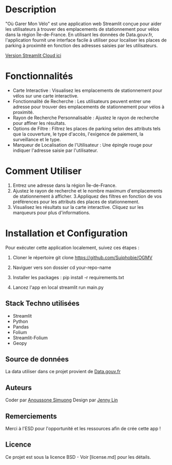 # Description

"Où Garer Mon Vélo" est une application web Streamlit conçue pour aider les utilisateurs à trouver des emplacements de stationnement pour vélos dans la région Île-de-France. En utilisant les données de Data.gouv.fr, l'application fournit une interface facile à utiliser pour localiser les places de parking à proximité en fonction des adresses saisies par les utilisateurs.

[Version Streamlit Cloud ici](https://suiphobie-ogmv-main-5gsszu.streamlit.app/)

# Fonctionnalités
 - Carte Interactive : Visualisez les emplacements de stationnement pour vélos sur une carte interactive.
 - Fonctionnalité de Recherche : Les utilisateurs peuvent entrer une adresse pour trouver des emplacements de stationnement pour vélos à proximité.
 - Rayon de Recherche Personnalisable : Ajustez le rayon de recherche pour affiner les résultats.
 - Options de Filtre : Filtrez les places de parking selon des attributs tels que la couverture, le type d'accès, l'exigence de paiement, la surveillance et le type.
 - Marqueur de Localisation de l'Utilisateur : Une épingle rouge pour indiquer l'adresse saisie par l'utilisateur.

# Comment Utiliser
1. Entrez une adresse dans la région Île-de-France.
2. Ajustez le rayon de recherche et le nombre maximum d'emplacements de stationnement à afficher.
3.Appliquez des filtres en fonction de vos préférences pour les attributs des places de stationnement.
4. Visualisez les résultats sur la carte interactive. Cliquez sur les marqueurs pour plus d'informations.

# Installation et Configuration
Pour exécuter cette application localement, suivez ces étapes :

1. Cloner le répertoire
git clone https://github.com/Suiphobie/OGMV

2. Naviguer vers son dossier
cd your-repo-name

3. Installer les packages : 
pip install -r requirements.txt

4. Lancez l'app en local
streamlit run main.py


## Stack Techno utilisées
- Streamlit
- Python
- Pandas
- Folium
- Streamlit-Folium
- Geopy

## Source de données
La data utiliser dans ce projet provient de  [Data.gouv.fr](https://www.data.gouv.fr/fr/datasets/stationnement-velo-en-ile-de-france/#/resources)

## Auteurs
Coder par [Anoussone Simuong](https://www.linkedin.com/in/anousimuong/)
Design par [Jenny Lin](https://www.linkedin.com/in/jenny%2Dlin%2Dxin%2Dru/) 

## Remerciements
Merci à l'ESD pour l'opportunité et les ressources afin de crée cette app !

## Licence
Ce projet est sous la licence BSD - Voir [license.md] pour les détails. 
